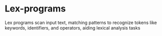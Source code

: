 # Lex-programs
Lex programs scan input text, matching patterns to recognize tokens like keywords, identifiers, and operators, aiding lexical analysis tasks
